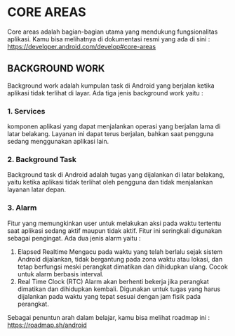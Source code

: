 # CORE AREAS  
Core areas adalah bagian-bagian utama yang mendukung fungsionalitas aplikasi. Kamu bisa melihatnya di dokumentasi resmi yang ada di sini :
https://developer.android.com/develop#core-areas

## BACKGROUND WORK
Background work adalah kumpulan task di Android yang berjalan ketika aplikasi tidak terlihat di layar. Ada tiga jenis background work yaitu :

### 1. Services
komponen aplikasi yang dapat menjalankan operasi yang berjalan lama di latar belakang. Layanan ini dapat terus berjalan, bahkan saat pengguna sedang menggunakan aplikasi lain.

### 2. Background Task
Background task di Android adalah tugas yang dijalankan di latar belakang, yaitu ketika aplikasi tidak terlihat oleh pengguna dan tidak menjalankan layanan latar depan.

### 3. Alarm
Fitur yang memungkinkan user untuk melakukan aksi pada waktu tertentu saat aplikasi sedang aktif maupun tidak aktif. 
Fitur ini seringkali digunakan sebagai pengingat. Ada dua jenis alarm yaitu :
1. Elapsed Realtime
Mengacu pada waktu yang telah berlalu sejak sistem Android dijalankan, 
tidak bergantung pada zona waktu atau lokasi, dan tetap berfungsi meski perangkat dimatikan dan dihidupkan ulang. 
Cocok untuk alarm berbasis interval.
2. Real Time Clock (RTC)
Alarm akan berhenti bekerja jika perangkat dimatikan dan dihidupkan kembali. Digunakan untuk tugas yang harus dijalankan pada waktu yang tepat sesuai dengan jam fisik pada perangkat.


Sebagai penuntun arah dalam belajar, kamu bisa melihat roadmap ini :
https://roadmap.sh/android


